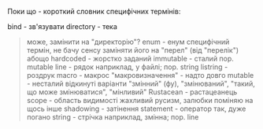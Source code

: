Поки що - короткий словник специфічних термінів:

bind - зв'язувати 
directory - тека
> може, замінити на "директорію"?
enum - енум
> специфічний термін, не бачу сенсу заміняти його на "перел" (від "перелік") 
> абощо
hardcoded - жорстко заданий
immutable - сталий
> пор. mutable
line - рядок
> наприклад, у файлі; пор. string
listring - роздрук
macro - макрос
> "макровизначення" - надто довго
mutable - несталий
> відкинуті варіанти "змінний" (фу), "змінюваний", "такий, що може змінюватися",
> "мінливий"
Rustacean - растацеанець
scope - область видимості
> жахливий русизм, залюбки поміняю на щось інше
shadowing - затінення
statement - оператор
>так, дуже погано
string - стрічка
> наприклад, змінна; пор. line
